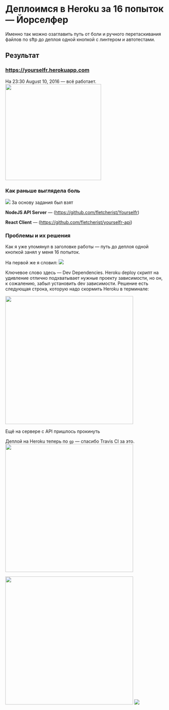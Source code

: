 # Деплоимся в Heroku за 16 попыток — Йорселфер
Именно так можно озаглавить путь от боли и ручного перетаскивания файлов по sftp до деплоя одной кнопкой с линтером и автотестами.

## Результат
### https://yourselfr.herokuapp.com
На 23:30 August 10, 2016 — всё работает.
<img src='https://pp.vk.me/c636119/v636119043/1c55d/ERFZaxjKvpE.jpg' width=300/>

### Как раньше выглядела боль
<img src='https://pp.vk.me/c636119/v636119043/1c50c/PU3kWs3KsG8.jpg' />
За основу задания был взят 

**NodeJS API Server** — (https://github.com/fletcherist/Yourselfr)

**React Client** — (https://github.com/fletcherist/yourselfr-api)


### Проблемы и их решения
Как я уже упомянул в заголовке работы — путь до деплоя одной кнопкой занял у меня 16 попыток.

На первой же я словил:
<img src='https://pp.vk.me/c636119/v636119043/1c54c/wOqlIotthdE.jpg' />

Ключевое слово здесь — Dev Dependencies. Heroku deploy скрипт на удивление отлично подхватывает нужные проекту зависимости, но он, к сожалению, забыл установить dev зависимости. Решение есть следующая строка, которую надо скормить Heroku в терминале:

<img src='https://pp.vk.me/c636119/v636119043/1c566/bY51-vi95qE.jpg' width=400/>

Ещё на сервере с API пришлось прокинуть 

Деплой на Heroku теперь по `gp` — спасибо Travis CI за это.
<img src='https://pp.vk.me/c636119/v636119043/1c542/yBa86hSu-WA.jpg' width=400/>

<img src='https://pp.vk.me/c636119/v636119043/1c538/Ltcu2-kh8cM.jpg' width=400/>

<img src='https://pp.vk.me/c636119/v636119043/1c516/sa7hozXbQwc.jpg' />